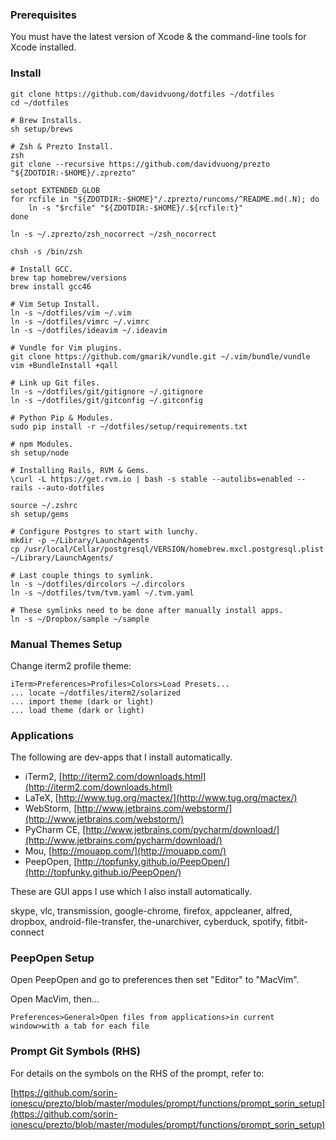 ### Prerequisites

You must have the latest version of Xcode & the command-line tools for Xcode installed.

### Install

    git clone https://github.com/davidvuong/dotfiles ~/dotfiles
    cd ~/dotfiles

    # Brew Installs.
    sh setup/brews

    # Zsh & Prezto Install.
    zsh
    git clone --recursive https://github.com/davidvuong/prezto "${ZDOTDIR:-$HOME}/.zprezto"

    setopt EXTENDED_GLOB
    for rcfile in "${ZDOTDIR:-$HOME}"/.zprezto/runcoms/^README.md(.N); do
        ln -s "$rcfile" "${ZDOTDIR:-$HOME}/.${rcfile:t}"
    done

    ln -s ~/.zprezto/zsh_nocorrect ~/zsh_nocorrect

    chsh -s /bin/zsh

    # Install GCC.
    brew tap homebrew/versions
    brew install gcc46

    # Vim Setup Install.
    ln -s ~/dotfiles/vim ~/.vim
    ln -s ~/dotfiles/vimrc ~/.vimrc
    ln -s ~/dotfiles/ideavim ~/.ideavim

    # Vundle for Vim plugins.
    git clone https://github.com/gmarik/vundle.git ~/.vim/bundle/vundle
    vim +BundleInstall +qall

    # Link up Git files.
    ln -s ~/dotfiles/git/gitignore ~/.gitignore
    ln -s ~/dotfiles/git/gitconfig ~/.gitconfig

    # Python Pip & Modules.
    sudo pip install -r ~/dotfiles/setup/requirements.txt

    # npm Modules.
    sh setup/node

    # Installing Rails, RVM & Gems.
    \curl -L https://get.rvm.io | bash -s stable --autolibs=enabled --rails --auto-dotfiles
    
    source ~/.zshrc
    sh setup/gems

    # Configure Postgres to start with lunchy.
    mkdir -p ~/Library/LaunchAgents
    cp /usr/local/Cellar/postgresql/VERSION/homebrew.mxcl.postgresql.plist ~/Library/LaunchAgents/

    # Last couple things to symlink.
    ln -s ~/dotfiles/dircolors ~/.dircolors
    ln -s ~/dotfiles/tvm/tvm.yaml ~/.tvm.yaml

    # These symlinks need to be done after manually install apps.
    ln -s ~/Dropbox/sample ~/sample

### Manual Themes Setup

Change iterm2 profile theme:

    iTerm>Preferences>Profiles>Colors>Load Presets...
    ... locate ~/dotfiles/iterm2/solarized
    ... import theme (dark or light)
    ... load theme (dark or light)

### Applications

The following are dev-apps that I install automatically.

* iTerm2, [http://iterm2.com/downloads.html](http://iterm2.com/downloads.html)
* LaTeX, [http://www.tug.org/mactex/](http://www.tug.org/mactex/)
* WebStorm, [http://www.jetbrains.com/webstorm/](http://www.jetbrains.com/webstorm/)
* PyCharm CE, [http://www.jetbrains.com/pycharm/download/](http://www.jetbrains.com/pycharm/download/)
* Mou, [http://mouapp.com/](http://mouapp.com/)
* PeepOpen, [http://topfunky.github.io/PeepOpen/](http://topfunky.github.io/PeepOpen/)

These are GUI apps I use which I also install automatically.

skype, vlc, transmission, google-chrome, firefox, appcleaner, alfred, dropbox, android-file-transfer, the-unarchiver, cyberduck, spotify, fitbit-connect

### PeepOpen Setup

Open PeepOpen and go to preferences then set "Editor" to "MacVim".

Open MacVim, then...

    Preferences>General>Open files from applications>in current window>with a tab for each file

### Prompt Git Symbols (RHS)

For details on the symbols on the RHS of the prompt, refer to:

[https://github.com/sorin-ionescu/prezto/blob/master/modules/prompt/functions/prompt_sorin_setup](https://github.com/sorin-ionescu/prezto/blob/master/modules/prompt/functions/prompt_sorin_setup)
